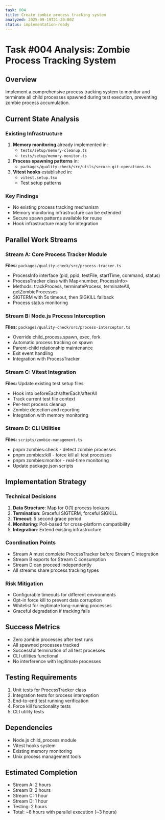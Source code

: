 ```yaml
---
task: 004
title: Create zombie process tracking system
analyzed: 2025-09-19T21:20:00Z
status: implementation-ready
---
```


# Task #004 Analysis: Zombie Process Tracking System

## Overview

Implement a comprehensive process tracking system to monitor and terminate all
child processes spawned during test execution, preventing zombie process
accumulation.

## Current State Analysis

### Existing Infrastructure

1. **Memory monitoring** already implemented in:
   - `tests/setup/memory-cleanup.ts`
   - `tests/setup/memory-monitor.ts`
2. **Process spawning patterns** in:
   - `packages/quality-check/src/utils/secure-git-operations.ts`
3. **Vitest hooks** established in:
   - `vitest.setup.tsx`
   - Test setup patterns

### Key Findings

- No existing process tracking mechanism
- Memory monitoring infrastructure can be extended
- Secure spawn patterns available for reuse
- Hook infrastructure ready for integration

## Parallel Work Streams

### Stream A: Core Process Tracker Module

**Files:** `packages/quality-check/src/process-tracker.ts`

- ProcessInfo interface (pid, ppid, testFile, startTime, command, status)
- ProcessTracker class with Map<number, ProcessInfo>
- Methods: trackProcess, terminateProcess, terminateAll, getZombieProcesses
- SIGTERM with 5s timeout, then SIGKILL fallback
- Process status monitoring

### Stream B: Node.js Process Interception

**Files:** `packages/quality-check/src/process-interceptor.ts`

- Override child_process.spawn, exec, fork
- Automatic process tracking on spawn
- Parent-child relationship maintenance
- Exit event handling
- Integration with ProcessTracker

### Stream C: Vitest Integration

**Files:** Update existing test setup files

- Hook into beforeEach/afterEach/afterAll
- Track current test file context
- Per-test process cleanup
- Zombie detection and reporting
- Integration with memory monitoring

### Stream D: CLI Utilities

**Files:** `scripts/zombie-management.ts`

- pnpm zombies:check - detect zombie processes
- pnpm zombies:kill - force kill all test processes
- pnpm zombies:monitor - real-time monitoring
- Update package.json scripts

## Implementation Strategy

### Technical Decisions

1. **Data Structure**: Map for O(1) process lookups
2. **Termination**: Graceful SIGTERM, forceful SIGKILL
3. **Timeout**: 5 second grace period
4. **Monitoring**: Poll-based for cross-platform compatibility
5. **Integration**: Extend existing infrastructure

### Coordination Points

- Stream A must complete ProcessTracker before Stream C integration
- Stream B exports for Stream C consumption
- Stream D can proceed independently
- All streams share process tracking types

### Risk Mitigation

- Configurable timeouts for different environments
- Opt-in force kill to prevent data corruption
- Whitelist for legitimate long-running processes
- Graceful degradation if tracking fails

## Success Metrics

- Zero zombie processes after test runs
- All spawned processes tracked
- Successful termination of all test processes
- CLI utilities functional
- No interference with legitimate processes

## Testing Requirements

1. Unit tests for ProcessTracker class
2. Integration tests for process interception
3. End-to-end test running verification
4. Force kill functionality tests
5. CLI utility tests

## Dependencies

- Node.js child_process module
- Vitest hooks system
- Existing memory monitoring
- Unix process management tools

## Estimated Completion

- Stream A: 2 hours
- Stream B: 2 hours
- Stream C: 1 hour
- Stream D: 1 hour
- Testing: 2 hours
- Total: ~8 hours with parallel execution (~3 hours)
